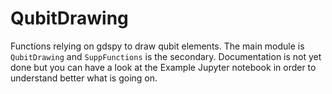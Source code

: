 # QubitDrawing
Functions relying on gdspy to draw qubit elements.
The main module is `QubitDrawing` and `SuppFunctions` is the secondary.
Documentation is not yet done but you can have a look at the Example Jupyter notebook in order to understand better what is going on.
